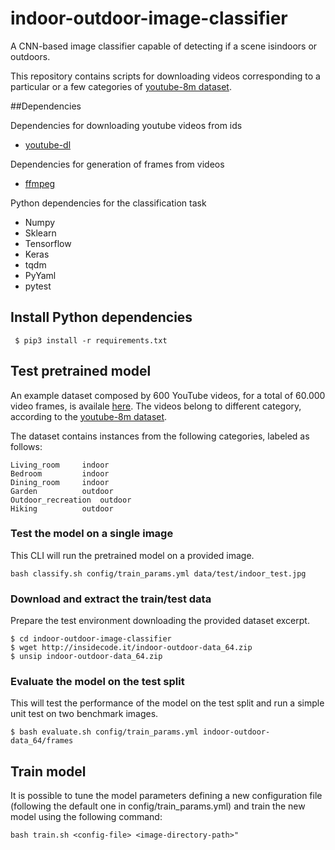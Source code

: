 # indoor-outdoor-image-classifier
A CNN-based i​mage classifier​ capable of detecting if a scene is ​indoors or outdoors.

This repository contains scripts for downloading videos corresponding to a particular or a few categories of [youtube-8m dataset](https://research.google.com/youtube8m/index.html).

##Dependencies

Dependencies for downloading youtube videos from ids

* [youtube-dl](https://github.com/rg3/youtube-dl#installation)

Dependencies for generation of frames from videos

* [ffmpeg](https://www.ffmpeg.org/download.html)

Python dependencies for the classification task

* Numpy
* Sklearn
* Tensorflow
* Keras
* tqdm
* PyYaml
* pytest

## Install Python dependencies

```
 $ pip3 install -r requirements.txt
```

## Test pretrained model

An example dataset composed by 600 YouTube videos, for a total of 60.000 video frames, is availale [here](http://insidecode.it/indoor-outdoor-data_64.zip).
The videos belong to different category, according to the [youtube-8m dataset](https://research.google.com/youtube8m/index.html).

The dataset contains instances from the following categories, labeled as follows:
```
Living_room		indoor
Bedroom			indoor
Dining_room		indoor
Garden			outdoor
Outdoor_recreation	outdoor
Hiking			outdoor
```

### Test the model on a single image
This CLI will run the pretrained model on a provided image.

```
bash classify.sh config/train_params.yml data/test/indoor_test.jpg
```

### Download and extract the train/test data
Prepare the test environment downloading the provided dataset excerpt.

```
$ cd indoor-outdoor-image-classifier
$ wget http://insidecode.it/indoor-outdoor-data_64.zip
$ unsip indoor-outdoor-data_64.zip
```

### Evaluate the model on the test split
This will test the performance of the model on the test split and run a simple unit test on two benchmark images.

```
$ bash evaluate.sh config/train_params.yml indoor-outdoor-data_64/frames
```

## Train model

It is possible to tune the model parameters defining a new configuration file (following the default one in config/train_params.yml) and train the new model using the following command:

```
bash train.sh <config-file> <image-directory-path>"
```
